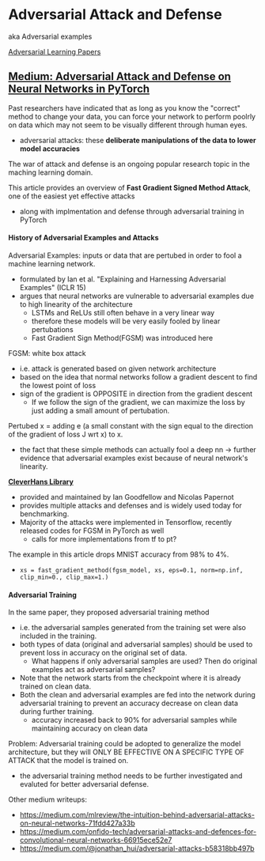 # Adversarial Attack and Defense
aka Adversarial examples

[Adversarial Learning Papers](https://nicholas.carlini.com/writing/2018/adversarial-machine-learning-reading-list.html)

## [Medium: Adversarial Attack and Defense on Neural Networks in PyTorch](https://towardsdatascience.com/adversarial-attack-and-defense-on-neural-networks-in-pytorch-82b5bcd9171)

Past researchers have indicated that as long as you know the "correct" method to change your data, you can force your network to perform poolrly on data which may not seem to be visually different through human eyes.
* adversarial attacks: these **deliberate manipulations of the data to lower model accuracies**

The war of attack and defense is an ongoing popular research topic in the maching learning domain.

This article provides an overview of **Fast Gradient Signed Method Attack**, one of the easiest yet effective attacks
* along with implmentation and defense through adversarial training in PyTorch

#### History of Adversarial Examples and Attacks
Adversarial Examples: inputs or data that are pertubed in order to fool a machine learning network.
* formulated by Ian et al. "Explaining and Harnessing Adversarial Examples" (ICLR 15)
* argues that neural networks are vulnerable to adversarial examples due to high linearity of the architecture
  * LSTMs and ReLUs still often behave in a very linear way
  * therefore these models will be very easily fooled by linear pertubations
  * Fast Gradient Sign Method(FGSM) was introduced here

FGSM: white box attack
* i.e. attack is generated based on given network architecture
* based on the idea that normal networks follow a gradient descent to find the lowest point of loss
* sign of the gradient is OPPOSITE in direction from the gradient descent
  * If we follow the sign of the gradient, we can maximize the loss by just adding a small amount of pertubation.

Pertubed x = adding e (a small constant with the sign equal to the direction of the gradient of loss J wrt x) to x.
* the fact that these simple methods can actually fool a deep nn -> further evidence that adversarial examples exist because of neural network's linearity.

**[CleverHans Library](https://github.com/tensorflow/cleverhans)**
* provided and maintained by Ian Goodfellow and Nicolas Papernot
* provides multiple attacks and defenses and is widely used today for benchmarking.
* Majority of the attacks were implemented in Tensorflow, recently released codes for FGSM in PyTorch as well
  * calls for more implementations from tf to pt?

The example in this article drops MNIST accuracy from 98% to 4%.
* `xs = fast_gradient_method(fgsm_model, xs, eps=0.1, norm=np.inf, clip_min=0., clip_max=1.)`

#### Adversarial Training
In the same paper, they proposed adversarial training method
* i.e. the adversarial samples generated from the training set were also included in the training.
* both types of data (original and adversarial samples) should be used to prevent loss in accuracy on the original set of data.
  * What happens if only adversarial samples are used? Then do original examples act as adversarial samples?
* Note that the network starts from the checkpoint where it is already trained on clean data. 
* Both the clean and adversarial examples are fed into the network during adversarial training to prevent an accuracy decrease on clean data during further training.
  * accuracy increased back to 90% for adversarial samples while maintaining accuracy on clean data

Problem: Adversarial training could be adopted to generalize the model architecture, but they will ONLY BE EFFECTIVE ON A SPECIFIC TYPE OF ATTACK that the model is trained on.
* the adversarial training method needs to be further investigated and evaluted for better adversarial defense.

Other medium writeups:
* https://medium.com/mlreview/the-intuition-behind-adversarial-attacks-on-neural-networks-71fdd427a33b
* https://medium.com/onfido-tech/adversarial-attacks-and-defences-for-convolutional-neural-networks-66915ece52e7
* https://medium.com/@jonathan_hui/adversarial-attacks-b58318bb497b